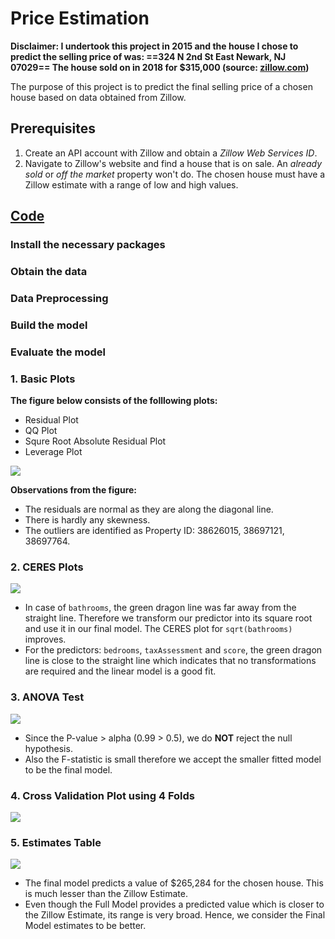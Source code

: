 # Price Estimation

**Disclaimer: 
I undertook this project in 2015 and the house I chose to predict the selling price of was:
==324 N 2nd St East Newark, NJ 07029==
The house sold on in 2018 for $315,000 (source: [zillow.com](https://www.zillow.com/homes/324-N-2nd-St,-East-Newark,-NJ-07029_rb/38879042_zpid/))**

The purpose of this project is to predict the final selling price of a chosen house based on data obtained from Zillow. 

## Prerequisites

1. Create an API account with Zillow and obtain a _Zillow Web Services ID_.
2. Navigate to Zillow's website and find a house that is on sale. An _already sold_ or _off the market_ property won't do. The chosen house must have a Zillow estimate with a range of low and high values. 

## [Code](/Zillow_Code.R)

### Install the necessary packages

### Obtain the data

### Data Preprocessing

### Build the model

### Evaluate the model

### 1. Basic Plots

**The figure below consists of the folllowing plots:**
- Residual Plot
- QQ Plot
- Squre Root Absolute Residual Plot
- Leverage Plot

![](https://i.imgur.com/J2ZO5Kh.png)

**Observations from the figure:**

- The residuals are normal as they are along the diagonal line. 
- There is hardly any skewness. 
- The outliers are identified as Property ID: 38626015, 38697121, 38697764. 

### 2. CERES Plots

![](https://i.imgur.com/0E9LDKK.png)


- In case of `bathrooms`, the green dragon line was far away from the straight line. Therefore we transform our predictor into its square root and use it in our final model. The CERES plot for `sqrt(bathrooms)` improves. 
- For the predictors: `bedrooms`, `taxAssessment` and `score`, the green dragon line is close to the straight line which indicates that no transformations are required and the linear model is a good fit. 

### 3. ANOVA Test

![](https://i.imgur.com/seuF7Ol.png)

- Since the P-value > alpha (0.99 > 0.5), we do **NOT** reject the null hypothesis. 
- Also the F-statistic is small therefore we accept the smaller fitted model to be the final model. 

### 4. Cross Validation Plot using 4 Folds

![](https://i.imgur.com/ktPOh7L.png)

### 5. Estimates Table

![](https://i.imgur.com/PKfEOiE.png)

- The final model predicts a value of $265,284 for the chosen house. This is much lesser than the Zillow Estimate. 
- Even though the Full Model provides a predicted value which is closer to the Zillow Estimate, its range is very broad. Hence, we consider the Final Model estimates to be better. 
